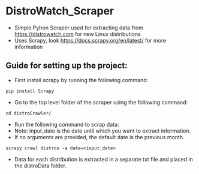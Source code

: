 # DistroWatch_Scraper

* Simple Pyhon Scraper used for extracting data from https://distrowatch.com for new Linux distributions
* Uses Scrapy, look https://docs.scrapy.org/en/latest/ for more information


## Guide for setting up the project:
* First install scrapy by running the following command: 
```
pip install Scrapy
```

* Go to the top level folder of the scraper using the following command:
```
cd distroCrawler/
```

* Run the following command to scrap data:
* Note: input_date is the date until which you want to extract information.
* If no arguments are provided, the default date is the previous month.
```
scrapy crawl distros -a date=<input_date> 
```

* Data for each distribution is extracted in a separate txt file and placed in the distroData folder.

